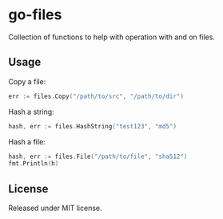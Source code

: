 # go-files

Collection of functions to help with operation with and on files.

## Usage

Copy a file:

```go
err := files.Copy("/path/to/src", "/path/to/dir")
```

Hash a string:

```go
hash, err := files.HashString("test123", "md5")
```

Hash a file:

```go
hash, err := files.File("/path/to/file", "sha512")
fmt.Println(h)
```

## License

Released under MIT license.
